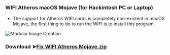 ### WIFI Atheros macOS Mojave (for Hackintosh PC or Laptop)
- The support for Atheros WIFI cards is completely non-existent in macOS Mojave, the first thing to do to run the WIFI is to install this program.


![Modular Image Creation](https://i25.servimg.com/u/f25/18/50/18/69/captu640.png)


### Download ➤[Fix WIFI Atheros Mojave.zip](https://github.com/chris1111/WIFI-Atheros-macOS-Mojave/releases/tag/V1)
